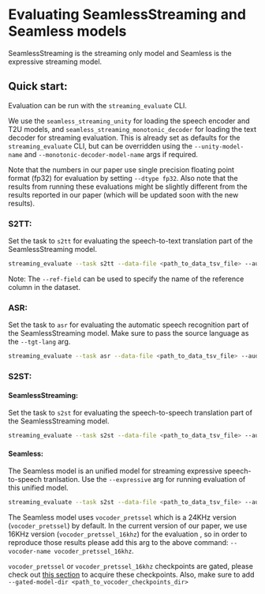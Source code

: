 # Evaluating SeamlessStreaming and Seamless models
SeamlessStreaming is the streaming only model and Seamless is the expressive streaming model.

## Quick start:

Evaluation can be run with the `streaming_evaluate` CLI.

We use the `seamless_streaming_unity` for loading the speech encoder and T2U models, and `seamless_streaming_monotonic_decoder` for loading the text decoder for streaming evaluation. This is already set as defaults for the `streaming_evaluate` CLI, but can be overridden using the `--unity-model-name` and  `--monotonic-decoder-model-name` args if required.

Note that the numbers in our paper use single precision floating point format (fp32) for evaluation by setting `--dtype fp32`. Also note that the results from running these evaluations might be slightly different from the results reported in our paper (which will be updated soon with the new results).

### S2TT:
Set the task to `s2tt` for evaluating the speech-to-text translation part of the SeamlessStreaming model.

```bash
streaming_evaluate --task s2tt --data-file <path_to_data_tsv_file> --audio-root-dir <path_to_audio_root_directory> --output <path_to_evaluation_output_directory> --tgt-lang <3_letter_lang_code>
```

Note: The `--ref-field` can be used to specify the name of the reference column in the dataset.

### ASR:
Set the task to `asr` for evaluating the automatic speech recognition part of the SeamlessStreaming model. Make sure to pass the source language as the `--tgt-lang` arg.

```bash
streaming_evaluate --task asr --data-file <path_to_data_tsv_file> --audio-root-dir <path_to_audio_root_directory> --output <path_to_evaluation_output_directory> --tgt-lang <3_letter_source_lang_code> 
```

### S2ST:

#### SeamlessStreaming:

Set the task to `s2st` for evaluating the speech-to-speech translation part of the SeamlessStreaming model. 

```bash
streaming_evaluate --task s2st --data-file <path_to_data_tsv_file> --audio-root-dir <path_to_audio_root_directory> --output <path_to_evaluation_output_directory> --tgt-lang <3_letter_lang_code>
```

#### Seamless:
The Seamless model is an unified model for streaming expressive speech-to-speech tranlsation. Use the `--expressive` arg for running evaluation of this unified model.

```bash
streaming_evaluate --task s2st --data-file <path_to_data_tsv_file> --audio-root-dir <path_to_audio_root_directory> --output <path_to_evaluation_output_directory> --tgt-lang <3_letter_lang_code> --expressive
```

The Seamless model uses `vocoder_pretssel` which is a 24KHz version (`vocoder_pretssel`) by default. In the current version of our paper, we use 16KHz version (`vocoder_pretssel_16khz`) for the evaluation , so in order to reproduce those results please add this arg to the above command: `--vocoder-name vocoder_pretssel_16khz`.

`vocoder_pretssel` or `vocoder_pretssel_16khz` checkpoints are gated, please check out [this section](/README.md#seamlessexpressive-models) to acquire these checkpoints. Also, make sure to add `--gated-model-dir <path_to_vocoder_checkpoints_dir>`
